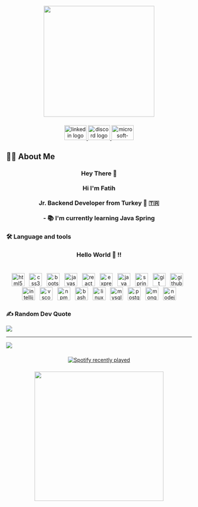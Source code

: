 <br clear="both">

<div align="center">
  <img height="300" src="https://kottke.org/cdn-cgi/image/format=auto,fit=scale-down,width=1200,metadata=none/plus/misc/images/last-supper-copy-01.jpg"  />
</div>

###

<div align="center">
  <a href="https://www.linkedin.com/in/fatih-ko%C3%A7-85b0071b3/" target="_blank">
    <img src="https://raw.githubusercontent.com/maurodesouza/profile-readme-generator/master/src/assets/icons/social/linkedin/default.svg" width="60" height="40" alt="linkedin logo"  />
  </a>
  <a href="https://discord.com/users/418772199869251586" target="_blank">
    <img src="https://raw.githubusercontent.com/maurodesouza/profile-readme-generator/master/src/assets/icons/social/discord/default.svg" width="60" height="40" alt="discord logo"  />
  </a>
  <a href="mailto:fatih-koc_@hotmail.com" target="_blank">
    <img src="https://raw.githubusercontent.com/maurodesouza/profile-readme-generator/master/src/assets/icons/social/microsoft-outlook/default.svg" width="60" height="40" alt="microsoft-outlook logo"  />
  </a>
</div>

###

<h2 align="left">👩‍💻  About Me</h2>

###

<h3 align="center">Hey There 👋<br><br>Hi  I'm Fatih <br><br>Jr. Backend Developer from Turkey  🚀 🇹🇷<br>  <br>- 📚 I'm currently learning Java Spring</h3>

###

<h3 align="left">🛠 Language and tools</h3>

###

<h3 align="center">Hello World 👋 !!</h3>

###

<br clear="both">

<div align="center">
  <img src="https://cdn.jsdelivr.net/gh/devicons/devicon/icons/html5/html5-original.svg" height="35" alt="html5 logo"  />
  <img width="5" />
  <img src="https://cdn.jsdelivr.net/gh/devicons/devicon/icons/css3/css3-original.svg" height="35" alt="css3 logo"  />
  <img width="5" />
  <img src="https://cdn.jsdelivr.net/gh/devicons/devicon/icons/bootstrap/bootstrap-original.svg" height="35" alt="bootstrap logo"  />
  <img width="5" />
  <img src="https://cdn.jsdelivr.net/gh/devicons/devicon/icons/javascript/javascript-original.svg" height="35" alt="javascript logo"  />
  <img width="5" />
  <img src="https://cdn.jsdelivr.net/gh/devicons/devicon/icons/react/react-original.svg" height="35" alt="react logo"  />
  <img width="5" />
  <img src="https://skillicons.dev/icons?i=express" height="35" alt="express logo"  />
  <img width="5" />
  <img src="https://cdn.jsdelivr.net/gh/devicons/devicon/icons/java/java-original.svg" height="35" alt="java logo"  />
  <img width="5" />
  <img src="https://cdn.jsdelivr.net/gh/devicons/devicon/icons/spring/spring-original.svg" height="35" alt="spring logo"  />
  <img width="5" />
  <img src="https://cdn.jsdelivr.net/gh/devicons/devicon/icons/git/git-original.svg" height="35" alt="git logo"  />
  <img width="5" />
  <img src="https://skillicons.dev/icons?i=github" height="35" alt="github logo"  />
  <img width="5" />
  <img src="https://cdn.jsdelivr.net/gh/devicons/devicon/icons/intellij/intellij-original.svg" height="35" alt="intellij logo"  />
  <img width="5" />
  <img src="https://cdn.jsdelivr.net/gh/devicons/devicon/icons/vscode/vscode-original.svg" height="35" alt="vscode logo"  />
  <img width="5" />
  <img src="https://cdn.jsdelivr.net/gh/devicons/devicon/icons/npm/npm-original-wordmark.svg" height="35" alt="npm logo"  />
  <img width="5" />
  <img src="https://cdn.simpleicons.org/gnubash/4EAA25" height="35" alt="bash logo"  />
  <img width="5" />
  <img src="https://cdn.jsdelivr.net/gh/devicons/devicon/icons/linux/linux-original.svg" height="35" alt="linux logo"  />
  <img width="5" />
  <img src="https://cdn.jsdelivr.net/gh/devicons/devicon/icons/mysql/mysql-original.svg" height="35" alt="mysql logo"  />
  <img width="5" />
  <img src="https://cdn.jsdelivr.net/gh/devicons/devicon/icons/postgresql/postgresql-original.svg" height="35" alt="postgresql logo"  />
  <img width="5" />
  <img src="https://cdn.jsdelivr.net/gh/devicons/devicon/icons/mongodb/mongodb-original.svg" height="35" alt="mongodb logo"  />
  <img width="5" />
  <img src="https://cdn.jsdelivr.net/gh/devicons/devicon/icons/nodejs/nodejs-original.svg" height="35" alt="nodejs logo"  />
</div>

###

### ✍️ Random Dev Quote
![](https://quotes-github-readme.vercel.app/api?type=horizontal&theme=dark)

---
[![](https://visitcount.itsvg.in/api?id=therandomaccess&icon=2&color=6)](https://visitcount.itsvg.in)

###

###

<div align="center">
  <a href="https://open.spotify.com/user/lucky_fatih">
    <img src="https://spotify-recently-played-readme.vercel.app/api?user=lucky_fatih&count=5&unique=true" alt="Spotify recently played"  />
  </a>
</div>

###

<div align="center">
  <img height="350" src="https://preview.redd.it/vsi6ms2y0dsx.jpg?width=1080&crop=smart&auto=webp&s=c58cea326d50a018d1afa9f8a48b462102991ed1"  />
</div>

###

